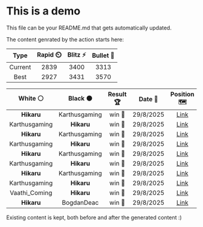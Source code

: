 # This is a demo

This file can be your README.md that gets automatically updated.

The content genrated by the action starts here:

<!--START_SECTION:chessStats-->
<!-- Automatically generated with https://github.com/Balastrong/chess-stats-action -->

| Type | Rapid ⏲️ | Blitz ⚡ | Bullet 🔫 |
|:---:|:---:|:---:|:---:|
| Current | 2839 | 3400 | 3313 |
| Best | 2927 | 3431 | 3570 |

| White ⚪ | Black ⚫ | Result 🏆 | Date 📅 | Position 🗺️ | Type 🕕 |
|:---:|:---:|:---:|:---:|:---:|:---:|
| **Hikaru** | Karthusgaming | win 🥇 | 29/8/2025 | <a href="http://www.ee.unb.ca/cgi-bin/tervo/fen.pl?select=3r3r/q4nkp/5p1b/p1p1pPp1/P1NpP1Q1/1P1P2P1/2PB2K1/4R2R b - - 2 35">Link</a> | Blitz |
| Karthusgaming | **Hikaru** | win 🥇 | 29/8/2025 | <a href="http://www.ee.unb.ca/cgi-bin/tervo/fen.pl?select=r1q1k2r/ppp2p1p/3p1bn1/5b2/2P1NQ2/4P1P1/PP3PBP/R1B2RK1 b kq - 2 18">Link</a> | Blitz |
| **Hikaru** | Karthusgaming | win 🥇 | 29/8/2025 | <a href="http://www.ee.unb.ca/cgi-bin/tervo/fen.pl?select=3N4/6k1/8/2p4p/2P2R2/4P3/1r3PPK/8 b - - 0 44">Link</a> | Blitz |
| Karthusgaming | **Hikaru** | win 🥇 | 29/8/2025 | <a href="http://www.ee.unb.ca/cgi-bin/tervo/fen.pl?select=5rk1/pp3p1p/2p5/5p2/2P5/4P1P1/Pb1n1PK1/R2R4 w - - 0 28">Link</a> | Blitz |
| **Hikaru** | Karthusgaming | win 🥇 | 29/8/2025 | <a href="http://www.ee.unb.ca/cgi-bin/tervo/fen.pl?select=4R3/5pbk/1pQq2p1/p2P3p/7P/6P1/P4PK1/8 b - - 6 44">Link</a> | Blitz |
| Karthusgaming | **Hikaru** | win 🥇 | 29/8/2025 | <a href="http://www.ee.unb.ca/cgi-bin/tervo/fen.pl?select=8/8/7R/4k1P1/7P/5PK1/8/r7 w - - 7 86">Link</a> | Blitz |
| **Hikaru** | Karthusgaming | win 🥇 | 29/8/2025 | <a href="http://www.ee.unb.ca/cgi-bin/tervo/fen.pl?select=5Q2/p1q3Rp/5k2/1p6/8/8/1pP4P/4rN1K b - - 1 35">Link</a> | Blitz |
| Karthusgaming | **Hikaru** | win 🥇 | 29/8/2025 | <a href="http://www.ee.unb.ca/cgi-bin/tervo/fen.pl?select=8/2R5/1R3pk1/7p/4r1p1/P7/5p1P/1K6 w - - 0 36">Link</a> | Blitz |
| Vaathi_Coming | **Hikaru** | win 🥇 | 29/8/2025 | <a href="http://www.ee.unb.ca/cgi-bin/tervo/fen.pl?select=8/P7/8/3b1k1p/r2B4/2K2p2/1R5P/8 w - - 5 51">Link</a> | Blitz |
| **Hikaru** | BogdanDeac | win 🥇 | 29/8/2025 | <a href="http://www.ee.unb.ca/cgi-bin/tervo/fen.pl?select=1kb2q2/1pp3p1/7p/8/4rnP1/pPPN1Q1P/P1KRB3/8 b - - 1 39">Link</a> | Blitz |

<!--END_SECTION:chessStats-->

Existing content is kept, both before and after the generated content :)
